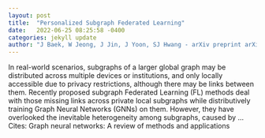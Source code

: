 ```yaml
---
layout: post
title:  "Personalized Subgraph Federated Learning"
date:   2022-06-25 08:25:58 -0400
categories: jekyll update
author: "J Baek, W Jeong, J Jin, J Yoon, SJ Hwang - arXiv preprint arXiv:2206.10206, 2022"
---
```

In real-world scenarios, subgraphs of a larger global graph may be distributed across multiple devices or institutions, and only locally accessible due to privacy restrictions, although there may be links between them. Recently proposed subgraph Federated Learning (FL) methods deal with those missing links across private local subgraphs while distributively training Graph Neural Networks (GNNs) on them. However, they have overlooked the inevitable heterogeneity among subgraphs, caused by …
Cites: ‪Graph neural networks: A review of methods and applications‬  